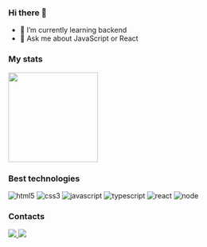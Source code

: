 ### Hi there 👋

- 🌱 I’m currently learning backend
- 💬 Ask me about JavaScript or React

### My stats

<div>
    <img height="180em" src="https://github-readme-stats.vercel.app/api?username=guibeutler&show_icons=true&theme=dark&include_all_commits=true&count_private=true"/>
</div>

### Best technologies

![html5](https://img.shields.io/badge/HTML5-E34F26?style=for-the-badge&logo=html5&logoColor=white)
![css3](https://img.shields.io/badge/CSS3-1572B6?style=for-the-badge&logo=css3&logoColor=white)
![javascript](https://img.shields.io/badge/JavaScript-F7DF1E?style=for-the-badge&logo=javascript&logoColor=black)
![typescript](https://img.shields.io/badge/TypeScript-007ACC?style=for-the-badge&logo=typescript&logoColor=white)
![react](https://img.shields.io/badge/React-20232A?style=for-the-badge&logo=react&logoColor=61DAFB)
![node](https://img.shields.io/badge/Node.js-43853D?style=for-the-badge&logo=node.js&logoColor=white)

### Contacts

<div>
  <a href="https://instragram.com/gbeutlerr">
    <img src="https://img.shields.io/badge/Instagram-E4405F?style=for-the-badge&logo=instagram&logoColor=white" />
  <a href="https://linkedin.com/in/guilherme-beutler">
    <img src="https://img.shields.io/badge/LinkedIn-0077B5?style=for-the-badge&logo=linkedin&logoColor=white" />
  </a>
</div>
